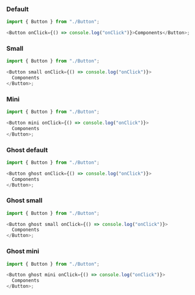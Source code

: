 ### Default

```js
import { Button } from "./Button";

<Button onClick={() => console.log("onClick")}>Components</Button>;
```

### Small

```js
import { Button } from "./Button";

<Button small onClick={() => console.log("onClick")}>
  Components
</Button>;
```

### Mini

```js
import { Button } from "./Button";

<Button mini onClick={() => console.log("onClick")}>
  Components
</Button>;
```

### Ghost default

```js
import { Button } from "./Button";

<Button ghost onClick={() => console.log("onClick")}>
  Components
</Button>;
```

### Ghost small

```js
import { Button } from "./Button";

<Button ghost small onClick={() => console.log("onClick")}>
  Components
</Button>;
```

### Ghost mini

```js
import { Button } from "./Button";

<Button ghost mini onClick={() => console.log("onClick")}>
  Components
</Button>;
```
